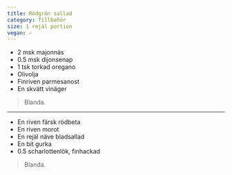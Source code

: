 ```yaml
---
title: Rödgrön sallad
category: Tillbehör
size: 1 rejäl portion
vegan: ✓
---
```


- 2 msk majonnäs
- 0.5 msk dijonsenap
- 1 tsk torkad oregano
- Olivolja
- Finriven parmesanost
- En skvätt vinäger

> Blanda.

---

- En riven färsk rödbeta
- En riven morot
- En rejäl näve bladsallad
- En bit gurka
- 0.5 scharlottenlök, finhackad

> Blanda.

